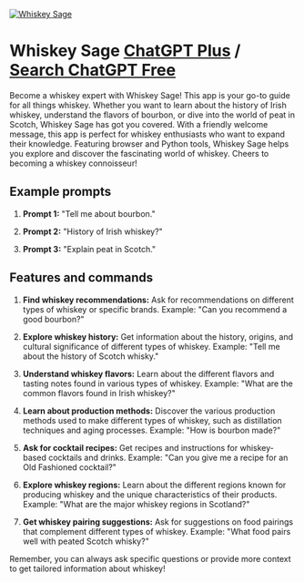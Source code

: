 
[![Whiskey Sage](https://files.oaiusercontent.com/file-KWEIerdHPacyf5qiRlaB70Du?se=2123-10-16T23%3A47%3A39Z&sp=r&sv=2021-08-06&sr=b&rscc=max-age%3D31536000%2C%20immutable&rscd=attachment%3B%20filename%3Dcf50b271-068b-4650-bc9c-3c8b6ebe486c.png&sig=YA8%2B3jrFd3xh1bbwUAcY4eBuDIyRv4mASaYZgDjCvEA%3D)](https://chat.openai.com/g/g-hjdut7WN1-whiskey-sage)

# Whiskey Sage [ChatGPT Plus](https://chat.openai.com/g/g-hjdut7WN1-whiskey-sage) / [Search ChatGPT Free](https://gptcall.net/index.html#/?search=Whiskey%20Sage)

Become a whiskey expert with Whiskey Sage! This app is your go-to guide for all things whiskey. Whether you want to learn about the history of Irish whiskey, understand the flavors of bourbon, or dive into the world of peat in Scotch, Whiskey Sage has got you covered. With a friendly welcome message, this app is perfect for whiskey enthusiasts who want to expand their knowledge. Featuring browser and Python tools, Whiskey Sage helps you explore and discover the fascinating world of whiskey. Cheers to becoming a whiskey connoisseur!

## Example prompts

1. **Prompt 1:** "Tell me about bourbon."

2. **Prompt 2:** "History of Irish whiskey?"

3. **Prompt 3:** "Explain peat in Scotch."

## Features and commands

1. **Find whiskey recommendations:** Ask for recommendations on different types of whiskey or specific brands. Example: "Can you recommend a good bourbon?"

2. **Explore whiskey history:** Get information about the history, origins, and cultural significance of different types of whiskey. Example: "Tell me about the history of Scotch whisky."

3. **Understand whiskey flavors:** Learn about the different flavors and tasting notes found in various types of whiskey. Example: "What are the common flavors found in Irish whiskey?"

4. **Learn about production methods:** Discover the various production methods used to make different types of whiskey, such as distillation techniques and aging processes. Example: "How is bourbon made?"

5. **Ask for cocktail recipes:** Get recipes and instructions for whiskey-based cocktails and drinks. Example: "Can you give me a recipe for an Old Fashioned cocktail?"

6. **Explore whiskey regions:** Learn about the different regions known for producing whiskey and the unique characteristics of their products. Example: "What are the major whiskey regions in Scotland?"

7. **Get whiskey pairing suggestions:** Ask for suggestions on food pairings that complement different types of whiskey. Example: "What food pairs well with peated Scotch whisky?"

Remember, you can always ask specific questions or provide more context to get tailored information about whiskey!


